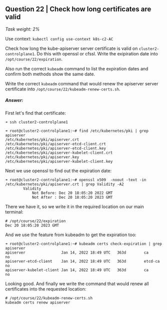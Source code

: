 ## Question 22 | Check how long certificates are valid

*Task weight: 2%*

 

Use context: `kubectl config use-context k8s-c2-AC`

 

Check how long the kube-apiserver server certificate is valid on `cluster2-controlplane1`. Do this with openssl or cfssl. Write the exipiration date into `/opt/course/22/expiration`.

Also run the correct `kubeadm` command to list the expiration dates and confirm both methods show the same date.

Write the correct `kubeadm` command that would renew the apiserver server certificate into `/opt/course/22/kubeadm-renew-certs.sh`.

##### Answer:

First let's find that certificate:

```
➜ ssh cluster2-controlplane1

➜ root@cluster2-controlplane1:~# find /etc/kubernetes/pki | grep apiserver
/etc/kubernetes/pki/apiserver.crt
/etc/kubernetes/pki/apiserver-etcd-client.crt
/etc/kubernetes/pki/apiserver-etcd-client.key
/etc/kubernetes/pki/apiserver-kubelet-client.crt
/etc/kubernetes/pki/apiserver.key
/etc/kubernetes/pki/apiserver-kubelet-client.key
```

Next we use openssl to find out the expiration date:

```
➜ root@cluster2-controlplane1:~# openssl x509  -noout -text -in /etc/kubernetes/pki/apiserver.crt | grep Validity -A2
        Validity
            Not Before: Dec 20 18:05:20 2022 GMT
            Not After : Dec 20 18:05:20 2023 GMT
```

There we have it, so we write it in the required location on our main terminal:

```
# /opt/course/22/expiration
Dec 20 18:05:20 2023 GMT
```

And we use the feature from kubeadm to get the expiration too:

```
➜ root@cluster2-controlplane1:~# kubeadm certs check-expiration | grep apiserver
apiserver                Jan 14, 2022 18:49 UTC   363d        ca               no      
apiserver-etcd-client    Jan 14, 2022 18:49 UTC   363d        etcd-ca          no      
apiserver-kubelet-client Jan 14, 2022 18:49 UTC   363d        ca               no 
```

Looking good. And finally we write the command that would renew all certificates into the requested location:

```
# /opt/course/22/kubeadm-renew-certs.sh
kubeadm certs renew apiserver
```

 